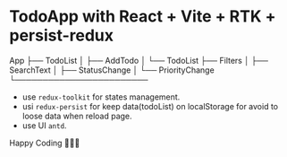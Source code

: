 # TodoApp with React + Vite + RTK + persist-redux

App
├── TodoList
│ ├── AddTodo
│ └── TodoList
├── Filters
│ ├── SearchText
│ ├── StatusChange
│ └── PriorityChange
└────────────────────────

- use `redux-toolkit` for states management.
- usi `redux-persist` for keep data(todoList) on localStorage for avoid to loose data when reload page.
- use UI `antd`.

Happy Coding 🚀🎉🚀
